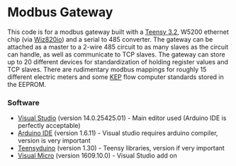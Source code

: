 # Modbus Gateway

This code is for a modbus gateway built with a [Teensy 3.2], W5200 ethernet chip (via [Wiz820io]) and a serial to 485 converter.  The gateway can be attached as a master to a 2-wire 485 circuit to as many slaves as the circuit can handle, as well as communicate to TCP slaves.  The gateway can store up to 20 different devices for standardization of holding register values and TCP slaves.  There are rudimentary modbus mappings for roughly 15 different electric meters and some [KEP] flow computer standards stored in the EEPROM.


### Software
* [Visual Studio] (version 14.0.25425.01) - Main editor used (Arduino IDE is perfectly acceptable)
* [Arduino IDE] (version 1.6.11) - Visual studio requires arduino compiler, version is very important
* [Teensyduino] (version 1.30) - Teensy libraries, version if very important
* [Visual Micro] (version 1609.10.0) - Visual Studio add on



[Teensy 3.2]: https://www.pjrc.com/store/teensy32.html
[Wiz820io]: http://www.wiznet.co.kr/product-item/wiz820io/
[KEP]: http://www.kep.com/productPages/flow-instruments/flow-computer.html
[Visual Studio]: https://www.visualstudio.com/downloads/
[Arduino IDE]: https://www.arduino.cc/en/Main/Software
[Teensyduino]: http://www.pjrc.com/teensy/td_download.html
[Visual Micro]: http://www.visualmicro.com/page/Arduino-Visual-Studio-Downloads.aspx